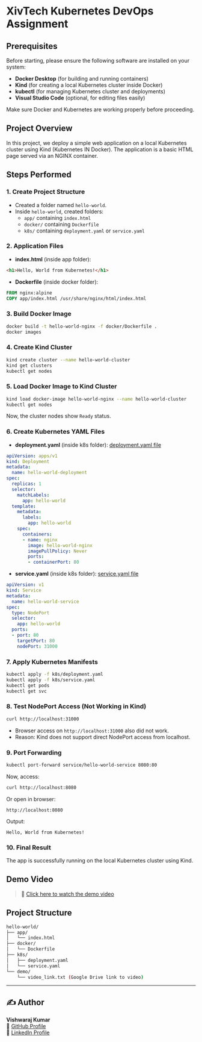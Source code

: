 # XivTech Kubernetes DevOps Assignment

## Prerequisites

Before starting, please ensure the following software are installed on your system:

- **Docker Desktop** (for building and running containers)
- **Kind** (for creating a local Kubernetes cluster inside Docker)
- **kubectl** (for managing Kubernetes cluster and deployments)
- **Visual Studio Code** (optional, for editing files easily)

Make sure Docker and Kubernetes are working properly before proceeding.


## Project Overview
In this project, we deploy a simple web application on a local Kubernetes cluster using Kind (Kubernetes IN Docker). The application is a basic HTML page served via an NGINX container.

## Steps Performed

### 1. Create Project Structure
- Created a folder named `hello-world`.
- Inside `hello-world`, created folders:
  - `app/` containing `index.html`
  - `docker/` containing `Dockerfile`
  - `k8s/` containing `deployment.yaml` or `service.yaml`

### 2. Application Files
- **index.html** (inside app folder):
```html
<h1>Hello, World from Kubernetes!</h1>
```

- **Dockerfile** (inside docker folder):
```Dockerfile
FROM nginx:alpine
COPY app/index.html /usr/share/nginx/html/index.html
```

### 3. Build Docker Image
```bash
docker build -t hello-world-nginx -f docker/Dockerfile .
docker images
```

### 4. Create Kind Cluster
```bash
kind create cluster --name hello-world-cluster
kind get clusters
kubectl get nodes
```

### 5. Load Docker Image to Kind Cluster
```bash
kind load docker-image hello-world-nginx --name hello-world-cluster
kubectl get nodes
```
Now, the cluster nodes show `Ready` status.

### 6. Create Kubernetes YAML Files
- **deployment.yaml** (inside k8s folder): [deployment.yaml file](k8s/deployment.yaml)
```yaml
apiVersion: apps/v1
kind: Deployment
metadata:
  name: hello-world-deployment
spec:
  replicas: 1
  selector:
    matchLabels:
      app: hello-world
  template:
    metadata:
      labels:
        app: hello-world
    spec:
      containers:
      - name: nginx
        image: hello-world-nginx
        imagePullPolicy: Never
        ports:
        - containerPort: 80
```

- **service.yaml** (inside k8s folder): [service.yaml file](k8s/service.yaml)
```yaml
apiVersion: v1
kind: Service
metadata:
  name: hello-world-service
spec:
  type: NodePort
  selector:
    app: hello-world
  ports:
  - port: 80
    targetPort: 80
    nodePort: 31000
```

### 7. Apply Kubernetes Manifests
```bash
kubectl apply -f k8s/deployment.yaml
kubectl apply -f k8s/service.yaml
kubectl get pods
kubectl get svc
```

### 8. Test NodePort Access (Not Working in Kind)
```bash
curl http://localhost:31000
```
- Browser access on `http://localhost:31000` also did not work.
- Reason: Kind does not support direct NodePort access from localhost.

### 9. Port Forwarding
```bash
kubectl port-forward service/hello-world-service 8080:80
```
Now, access:
```bash
curl http://localhost:8080
```
Or open in browser:
```
http://localhost:8080
```
Output:
```
Hello, World from Kubernetes!
```

### 10. Final Result
The app is successfully running on the local Kubernetes cluster using Kind.

## Demo Video
> 🔗 [Click here to watch the demo video](https://drive.google.com/file/d/1vQH-65PybjjTA1tQlxL4kqTCOFaJA5ML/view?usp=drive_link)


## Project Structure
```bash
hello-world/
├── app/
│   └── index.html
├── docker/
│   └── Dockerfile
├── k8s/
│   ├── deployment.yaml
│   └── service.yaml
└── demo/
    └── video_link.txt (Google Drive link to video)
```
---
## ✍️ Author

**Vishwaraj Kumar**  
🔗 [GitHub Profile](https://github.com/vishwaraj-kumar)  
🔗 [LinkedIn Profile](https://www.linkedin.com/in/vishwaraj-kumar/)
